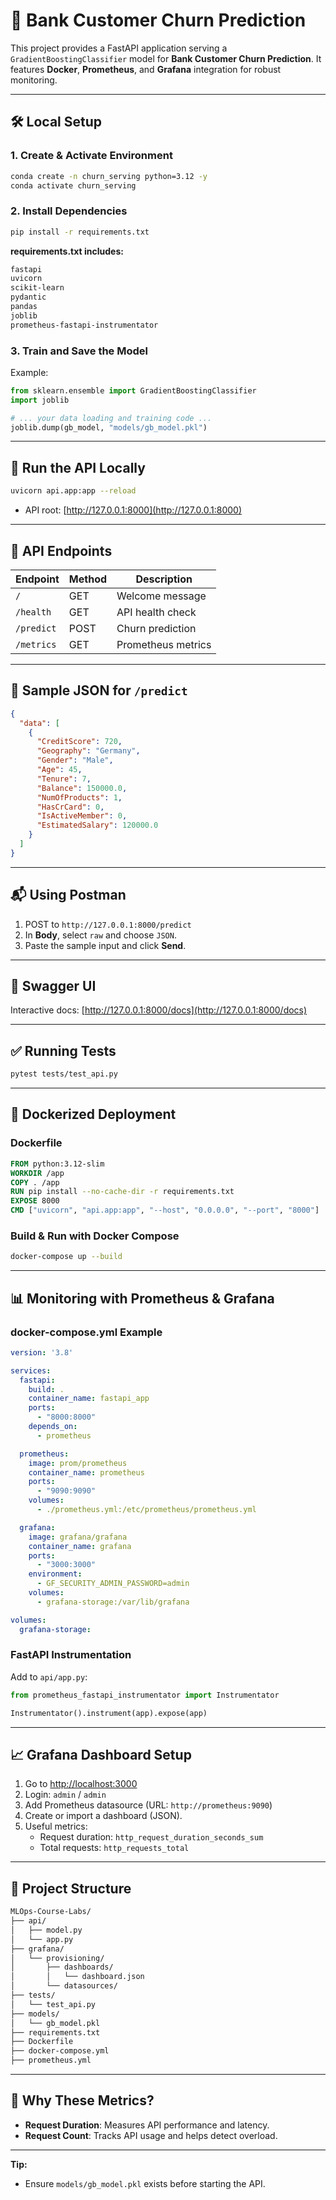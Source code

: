 # 🚀 Bank Customer Churn Prediction 

This project provides a FastAPI application serving a `GradientBoostingClassifier` model for **Bank Customer Churn Prediction**. It features **Docker**, **Prometheus**, and **Grafana** integration for robust monitoring.

---

## 🛠️ Local Setup

### 1. Create & Activate Environment

```bash
conda create -n churn_serving python=3.12 -y
conda activate churn_serving
```

### 2. Install Dependencies

```bash
pip install -r requirements.txt
```

**requirements.txt includes:**
```txt
fastapi
uvicorn
scikit-learn
pydantic
pandas
joblib
prometheus-fastapi-instrumentator
```

### 3. Train and Save the Model

Example:
```python
from sklearn.ensemble import GradientBoostingClassifier
import joblib

# ... your data loading and training code ...
joblib.dump(gb_model, "models/gb_model.pkl")
```

---

## 🚦 Run the API Locally

```bash
uvicorn api.app:app --reload
```
- API root: [http://127.0.0.1:8000](http://127.0.0.1:8000)

---

## 🔗 API Endpoints

| Endpoint   | Method | Description            |
|------------|--------|------------------------|
| `/`        | GET    | Welcome message        |
| `/health`  | GET    | API health check       |
| `/predict` | POST   | Churn prediction       |
| `/metrics` | GET    | Prometheus metrics     |

---

## 🧪 Sample JSON for `/predict`

```json
{
  "data": [
    {
      "CreditScore": 720,
      "Geography": "Germany",
      "Gender": "Male",
      "Age": 45,
      "Tenure": 7,
      "Balance": 150000.0,
      "NumOfProducts": 1,
      "HasCrCard": 0,
      "IsActiveMember": 0,
      "EstimatedSalary": 120000.0
    }
  ]
}
```

---

## 📬 Using Postman

1. POST to `http://127.0.0.1:8000/predict`
2. In **Body**, select `raw` and choose `JSON`.
3. Paste the sample input and click **Send**.

---

## 📄 Swagger UI

Interactive docs: [http://127.0.0.1:8000/docs](http://127.0.0.1:8000/docs)

---

## ✅ Running Tests

```bash
pytest tests/test_api.py
```

---

## 🐳 Dockerized Deployment

### Dockerfile

```dockerfile
FROM python:3.12-slim
WORKDIR /app
COPY . /app
RUN pip install --no-cache-dir -r requirements.txt
EXPOSE 8000
CMD ["uvicorn", "api.app:app", "--host", "0.0.0.0", "--port", "8000"]
```

### Build & Run with Docker Compose

```bash
docker-compose up --build
```

---

## 📊 Monitoring with Prometheus & Grafana

### docker-compose.yml Example

```yaml
version: '3.8'

services:
  fastapi:
    build: .
    container_name: fastapi_app
    ports:
      - "8000:8000"
    depends_on:
      - prometheus

  prometheus:
    image: prom/prometheus
    container_name: prometheus
    ports:
      - "9090:9090"
    volumes:
      - ./prometheus.yml:/etc/prometheus/prometheus.yml

  grafana:
    image: grafana/grafana
    container_name: grafana
    ports:
      - "3000:3000"
    environment:
      - GF_SECURITY_ADMIN_PASSWORD=admin
    volumes:
      - grafana-storage:/var/lib/grafana

volumes:
  grafana-storage:
```

### FastAPI Instrumentation

Add to `api/app.py`:
```python
from prometheus_fastapi_instrumentator import Instrumentator

Instrumentator().instrument(app).expose(app)
```

---

## 📈 Grafana Dashboard Setup

1. Go to [http://localhost:3000](http://localhost:3000)
2. Login: `admin` / `admin`
3. Add Prometheus datasource (URL: `http://prometheus:9090`)
4. Create or import a dashboard (JSON).
5. Useful metrics:
   - Request duration: `http_request_duration_seconds_sum`
   - Total requests: `http_requests_total`

---

## 📁 Project Structure

```bash
MLOps-Course-Labs/
├── api/
│   ├── model.py
│   └── app.py
├── grafana/
│   └── provisioning/
│       ├── dashboards/
│       │   └── dashboard.json
│       └── datasources/
├── tests/
│   └── test_api.py
├── models/
│   └── gb_model.pkl
├── requirements.txt
├── Dockerfile
├── docker-compose.yml
├── prometheus.yml
```

---

## 🧠 Why These Metrics?

- **Request Duration**: Measures API performance and latency.
- **Request Count**: Tracks API usage and helps detect overload.

---

**Tip:**  
- Ensure `models/gb_model.pkl` exists before starting the API.
